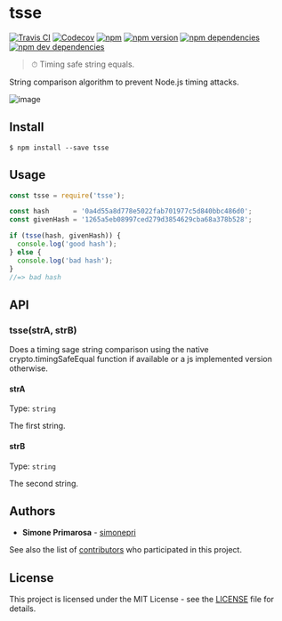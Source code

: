 # tsse
[![Travis CI](https://travis-ci.org/simonepri/tsse.svg?branch=master)](https://travis-ci.org/simonepri/tsse) [![Codecov](https://img.shields.io/codecov/c/github/simonepri/tsse/master.svg)](https://codecov.io/gh/simonepri/tsse) [![npm](https://img.shields.io/npm/dm/tsse.svg)](https://www.npmjs.com/package/tsse) [![npm version](https://img.shields.io/npm/v/tsse.svg)](https://www.npmjs.com/package/tsse) [![npm dependencies](https://david-dm.org/simonepri/tsse.svg)](https://david-dm.org/simonepri/tsse) [![npm dev dependencies](https://david-dm.org/simonepri/tsse/dev-status.svg)](https://david-dm.org/simonepri/tsse#info=devDependencies)

> ⏱ Timing safe string equals.

String comparison algorithm to prevent Node.js timing attacks.

![image](https://user-images.githubusercontent.com/3505087/28974043-59032a8c-7935-11e7-82a1-5e7335eccfe4.png)

## Install

```
$ npm install --save tsse
```

## Usage

```js
const tsse = require('tsse');

const hash      = '0a4d55a8d778e5022fab701977c5d840bbc486d0';
const givenHash = '1265a5eb08997ced279d3854629cba68a378b528';

if (tsse(hash, givenHash)) {
  console.log('good hash');
} else {
  console.log('bad hash');
}
//=> bad hash
```

## API

### tsse(strA, strB)

Does a timing sage string comparison using the native crypto.timingSafeEqual
function if available or a js implemented version otherwise.

#### strA

Type: `string`

The first string.

#### strB

Type: `string`

The second string.

## Authors
* **Simone Primarosa** - [simonepri](https://github.com/simonepri)

See also the list of [contributors](https://github.com/simonepri/tsse/contributors) who participated in this project.

## License
This project is licensed under the MIT License - see the [LICENSE](LICENSE) file for details.
